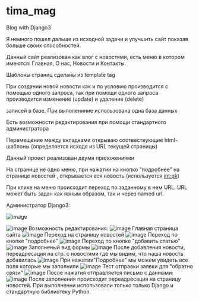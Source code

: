 # tima_mag

Blog with Django3

Я немного пошел дальше из исходной задачи и улучшить сайт показав больше своих способностей.

Данный сайт реализован как влог с новостями, есть меню в котором имеются: Главная, О нас, Новости и Контакты.

Шаблоны страниц сделаны из  template tag

При создании новой новости как и по условию производится с помощью одного запроса, так при помощи одного запроса производится изменение (update) и удаление (delete)

записей в базе. При выполениние использована одна база данных

Есть возможности редактирования при помощи стандартного администратора

Перемещение между вкладками открываю соотвествующие html-шаблоны (определяется исходя из URL текущей страницы)

Данный проект реализован двумя приложениями

На странице не одно меню, при нажатии на кнопко "подробнее" на странице новостей , открывается вся новость (используется <int:pk>)

При клике на меню происходит переход по заданному в нем URL. URL может быть задан как явным образом, так и через named url.

Администратор Django3:
           
![image](https://user-images.githubusercontent.com/119942030/226596692-111c75e9-ca68-49b0-90c6-b878c2d19bd1.png)

![image](https://user-images.githubusercontent.com/119942030/226597641-fdde442c-af4d-46bc-b3f9-c4e5eaec38e1.png)
Возможность редактирования:
![image](https://user-images.githubusercontent.com/119942030/226597046-21bf6ad5-957f-402d-bb9a-207407ef864d.png)
Главная страница сайта
![image](https://user-images.githubusercontent.com/119942030/226587846-6e1accfa-475b-4a21-87d3-7ad26048aa37.png)
Переход на страницу новостей
![image](https://user-images.githubusercontent.com/119942030/226587943-93552b8a-f4d9-4dd3-8a29-5589918ebc2f.png)
Переход по кнопке "подробнее"
![image](https://user-images.githubusercontent.com/119942030/226588044-8e72d193-6800-4dc4-a9cf-dd8a5f16889f.png)
Переход по кнопке "добавить статью"
![image](https://user-images.githubusercontent.com/119942030/226588290-e6406c73-28ed-440a-bdd3-2914b501c1b4.png)
Заполненый вид формы
![image](https://user-images.githubusercontent.com/119942030/226593567-887b1604-608e-4ba8-9607-5cfd39949e9f.png)
После добавления новости, переадресация на стр. с новостями где мы видим, что наша новость добавилась
![image](https://user-images.githubusercontent.com/119942030/226593628-adece8dd-869f-45c3-81b5-4f126238b199.png)
При нажатии"Подробнее" мы можем увидеть все поля которые мы заполнили
![image](https://user-images.githubusercontent.com/119942030/226593936-d54ebded-f694-48d8-bb86-36e84b8ec49c.png)
Тест отправки заявки для "обратно связи"
![image](https://user-images.githubusercontent.com/119942030/226594815-c4ca857f-cc48-4253-9cfc-f8934f76cdd2.png)
После нажатия отправляется письмо с данными:
![image](https://user-images.githubusercontent.com/119942030/226594970-261f5988-1394-40c0-9b41-27146f321285.png)
После заполнения происходит переадресация на страницу новостей.
При выполненни использовали только только Django и стандартную библиотеку Python.

